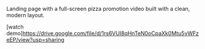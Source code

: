 Landing page with a full-screen pizza promotion video built with a clean, modern layout.

[watch demo]https://drive.google.com/file/d/1rs6VUI8qHnTeN0oCpaXk0Mtu5vWFzeEP/view?usp=sharing
